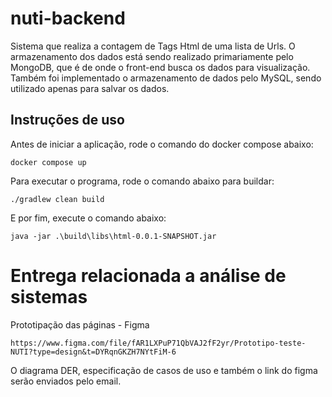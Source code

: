 # nuti-backend

Sistema que realiza a contagem de Tags Html de uma lista de Urls. O armazenamento dos dados está sendo realizado primariamente pelo MongoDB, que é de onde o front-end busca os dados para visualização. Também foi implementado o armazenamento de dados pelo MySQL, sendo utilizado apenas para salvar os dados.

## Instruções de uso
Antes de iniciar a aplicação, rode o comando do docker compose abaixo:

    docker compose up

Para executar o programa, rode o comando abaixo para buildar:

    ./gradlew clean build

E por fim, execute o comando abaixo:

    java -jar .\build\libs\html-0.0.1-SNAPSHOT.jar

# Entrega relacionada a análise de sistemas

Prototipação das páginas - Figma

    https://www.figma.com/file/fAR1LXPuP71QbVAJ2fF2yr/Prototipo-teste-NUTI?type=design&t=DYRqnGKZH7NYtFiM-6

O diagrama DER, especificação de casos de uso e também o link do figma serão enviados pelo email.
